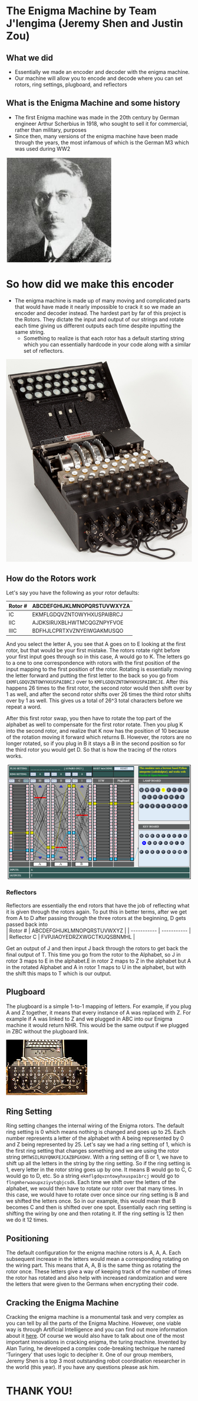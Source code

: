 # The Enigma Machine by Team J'lengima (Jeremy Shen and Justin Zou)

## What we did
- Essentially we made an encoder and decoder with the enigma machine.
- Our machine will allow you to encode and decode where you can set rotors, ring settings, plugboard, and reflectors

## What is the Enigma Machine and some history
- The first Enigma machine was made in the 20th century by German engineer Arthur Scherbius in 1918, who sought to sell it for commercial, rather than military, purposes
- Since then, many versions of the enigma machine have been made through the years, the most infamous of which is the German M3 which was used during WW2

![Arthur Scherbius](https://github.com/jshen04/Enigma/blob/main/imgs/arthur.jpg)

# So how did we make this encoder
- The enigma machine is made up of many moving and complicated parts that would have made it nearly impossible to crack it so we made an encoder and decoder instead. The hardest part by far of this project is the Rotors. They dictate the input and output of our strings and rotate each time giving us different outputs each time despite inputting the same string.
  - Something to realize is that each rotor has a default starting string which you can essentially hardcode in your code along with a similar set of reflectors.

![Enigma](https://github.com/jshen04/Enigma/blob/main/imgs/enigma.jpg)
## How do the Rotors work
Let's say you have the following as your rotor defaults:

| Rotor #      | ABCDEFGHIJKLMNOPQRSTUVWXYZA  |
| ----------- | ----------- |
| IC      | EKMFLGDQVZNTOWYHXUSPAIBRCJ       |
| IIC   | AJDKSIRUXBLHWTMCQGZNPYFVOE        |
| IIIC  |  BDFHJLCPRTXVZNYEIWGAKMUSQO | 


And you select the letter A, you see that A goes on to E looking at the first rotor, but that would be your first mistake. The rotors rotate right before your first input goes through so in this case, A would go to K. The letters go to a one to one correspondence with rotors with the first position of the input mapping to the first position of the rotor. Rotating is essentially moving the letter forward and putting the first letter to the back so you go from ```EKMFLGDQVZNTOWYHXUSPAIBRCJ``` over to ```KMFLGDQVZNTOWYHXUSPAIBRCJE```. After this happens 26 times to the first rotor, the second rotor would then shift over by 1 as well, and after the second rotor shifts over 26 times the third rotor shifts over by 1 as well. This gives us a total of 26^3 total characters before we repeat a word.

 After this first rotor swap, you then have to rotate the top part of the alphabet as well to compensate for the first rotor rotate. Then you plug K into the second rotor, and realize that K now has the position of 10 because of the rotation moving it forward which returns B. However, the rotors are no longer rotated, so if you plug in B it stays a B in the second position so for the third rotor you would get D. So that is how the tracing of the rotors works.

![Rotors](https://github.com/jshen04/Enigma/blob/main/imgs/rotor1.png)
### Reflectors 
Reflectors are essentially the end rotors that have the job of reflecting what it is given through the rotors again. To put this in better terms, after we get from A to D after passing through the three rotors at the beginning, D gets passed back into  
| Rotor #      | ABCDEFGHIJKLMNOPQRSTUVWXYZ  |
| ----------- | ----------- |
| Reflector C | FVPJIAOYEDRZXWGCTKUQSBNMHL  |

Get an output of J and then input J back through the rotors to get back the final output of T. This time you go from the rotor to the Alphabet, so J in rotor 3 maps to E in the alphabet.E in rotor 2 maps to Z in the alphabet but A in the rotated Alphabet and A in rotor 1 maps to U in the alphabet, but with the shift this maps to T which is our output.

## Plugboard
The plugboard is a simple 1-to-1 mapping of letters. For example, if you plug A and Z together, it means that every instance of A was replaced with Z. For example if A was linked to Z and we plugged in ABC into our Enigma machine it would return NHR. This would be the same output if we plugged in ZBC without the plugboard link.

![Plugboard](https://github.com/jshen04/Enigma/blob/main/imgs/plugboard.jpg)

## Ring Setting
Ring setting changes the internal wiring of the Enigma rotors. The default ring setting is 0 which means nothing is changed and goes up to 25. Each number represents a letter of the alphabet with A being represented by 0 and Z being represented by 25. Let's say we had a ring setting of 1, which is the first ring setting that changes something and we are using the rotor string ```DMTWSILRUYQNKFEJCAZBPGXOHV```. With a ring setting of B or 1, we have to shift up all the letters in the string by the ring setting. So if the ring setting is 1, every letter in the rotor string goes up by one. It means B would go to C, C would go to D, etc. So a string ```ekmflgdqvzntowyhxuspaibrcj``` would go to ```flngmherwaoupxziyvtqbjcsdk```. Each time we shift over the letters of the alphabet, we would then have to rotate our rotor over that many times. In this case, we would have to rotate over once since our ring setting is B and we shifted the letters once. So in our example, this would mean that B becomes C and then is shifted over one spot. Essentially each ring setting is shifting the wiring by one and then rotating it. If the ring setting is 12 then we do it 12 times.

## Positioning
The default configuration for the enigma machine rotors is A, A, A. Each subsequent increase in the letters would mean a corresponding rotating on the wiring part. This means that A, A, B is the same thing as rotating the rotor once. These letters give a way of keeping track of the number of times the rotor has rotated and also help with increased randomization and were the letters that were given to the Germans when encrypting their code.

## Cracking the Enigma Machine
Cracking the enigma machine is a monumental task and very complex as you can tell by all the parts of the Enigma Machine. However, one viable way is through Artificial Intelligence and you can find out more information about it [here](https://github.com/greydanus/crypto-rnn). Of course we would also have to talk about one of the most important innovations in cracking enigma, the turing machine. Invented by Alan Turing, he developed a complex code-breaking technique he named ‘Turingery’ that uses logic to decipher it. One of our group members, Jeremy Shen is a top 3 most outstanding robot coordination researcher in the world (this year). If you have any questions please ask him.

# THANK YOU!




